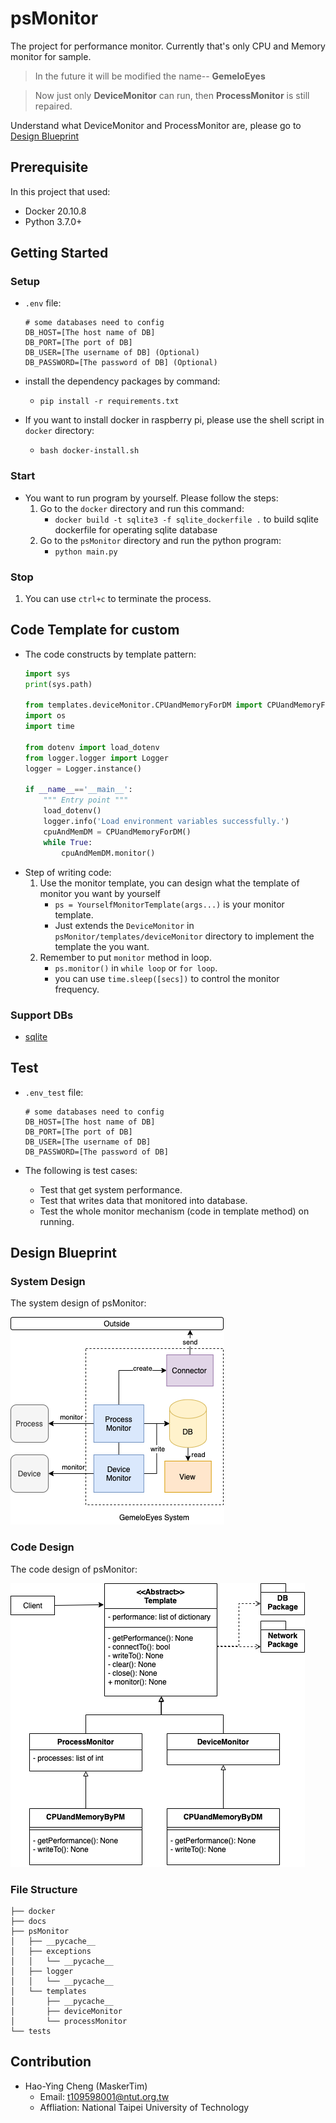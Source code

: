 # psMonitor
The project for performance monitor. Currently that's only CPU and Memory monitor for sample.
> In the future it will be modified the name-- **GemeloEyes**

> Now just only **DeviceMonitor** can run, then **ProcessMonitor** is still repaired.

Understand what DeviceMonitor and ProcessMonitor are, please go to [Design Blueprint](#design-blueprint)

## Prerequisite
In this project that used:
* Docker 20.10.8
* Python 3.7.0+

## Getting Started
### Setup
* `.env` file:
    ```
    # some databases need to config
    DB_HOST=[The host name of DB]
    DB_PORT=[The port of DB]
    DB_USER=[The username of DB] (Optional)
    DB_PASSWORD=[The password of DB] (Optional)
    ```
* install the dependency packages by command:
    * `pip install -r requirements.txt`

* If you want to install docker in raspberry pi, please use the shell script in `docker` directory:
    * `bash docker-install.sh`

### Start
* You want to run program by yourself. Please follow the steps:
    1. Go to the `docker` directory and run this command:
        * `docker build -t sqlite3 -f sqlite_dockerfile .` to build sqlite dockerfile for operating sqlite database
    2. Go to the `psMonitor` directory and run the python program:
        * `python main.py`

### Stop
1. You can use `ctrl+c` to terminate the process.

## Code Template for custom
* The code constructs by template pattern:
    ```python
    import sys
    print(sys.path)

    from templates.deviceMonitor.CPUandMemoryForDM import CPUandMemoryForDM
    import os
    import time

    from dotenv import load_dotenv
    from logger.logger import Logger
    logger = Logger.instance()

    if __name__=='__main__':
        """ Entry point """
        load_dotenv()
        logger.info('Load environment variables successfully.')
        cpuAndMemDM = CPUandMemoryForDM()
        while True:
            cpuAndMemDM.monitor()
    ```
* Step of writing code:
    1. Use the monitor template, you can design what the template of monitor you want by yourself
        * `ps = YourselfMonitorTemplate(args...)` is your monitor template. 
        * Just extends the `DeviceMonitor` in `psMonitor/templates/deviceMonitor` directory to implement the template the you want.
    2. Remember to put `monitor` method in loop.
        * `ps.monitor()` in `while loop` or `for loop`.
        * you can use `time.sleep([secs])` to control the monitor frequency.

### Support DBs
* [sqlite](https://sqlite.org/index.html)

## Test
* `.env_test` file:
    ```
    # some databases need to config
    DB_HOST=[The host name of DB]
    DB_PORT=[The port of DB]
    DB_USER=[The username of DB]
    DB_PASSWORD=[The password of DB]
    ```

* The following is test cases:
    * Test that get system performance.
    * Test that writes data that monitored into database.
    * Test the whole monitor mechanism (code in template method) on running.  

## Design Blueprint
### System Design
The system design of psMonitor:

![GemeloEyes](./docs/GemeloEyes-System-Design.png)

### Code Design
The code design of psMonitor:

![GemeloEyes](./docs/GemeloEyes-Program-Design.png)

### File Structure
```
├── docker
├── docs
├── psMonitor
│   ├── __pycache__
│   ├── exceptions
│   │   └── __pycache__
│   ├── logger
│   │   └── __pycache__
│   └── templates
│       ├── __pycache__
│       ├── deviceMonitor
│       └── processMonitor
└── tests
```

## Contribution
* Hao-Ying Cheng (MaskerTim)
    * Email: t109598001@ntut.org.tw
    * Affliation: National Taipei University of Technology